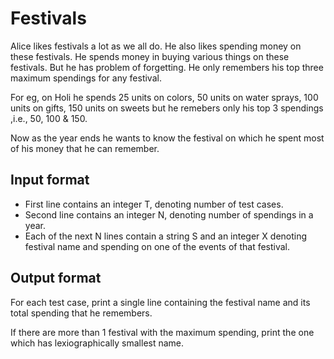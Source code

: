 # Festivals

Alice likes festivals a lot as we all do. He also likes spending money on these festivals. He spends money in buying various things on these festivals. But he has problem of forgetting. He only remembers his top three maximum spendings for any festival.

For eg, on Holi he spends 25 units on colors, 50 units on water sprays, 100 units on gifts, 150 units on sweets but he remebers only his top 3 spendings ,i.e., 50, 100 & 150.

Now as the year ends he wants to know the festival on which he spent most of his money that he can remember.

## Input format

- First line contains an integer T, denoting number of test cases.
- Second line contains an integer N, denoting number of spendings in a year.
- Each of the next N lines contain a string S and an integer X denoting festival name and spending on one of the events of that festival.

## Output format

For each test case, print a single line containing the festival name and its total spending that he remembers.

If there are more than 1 festival with the maximum spending, print the one which has lexiographically smallest name.
